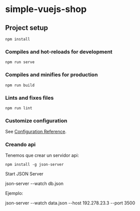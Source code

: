 # simple-vuejs-shop

## Project setup
```
npm install
```

### Compiles and hot-reloads for development
```
npm run serve
```

### Compiles and minifies for production
```
npm run build
```

### Lints and fixes files
```
npm run lint
```

### Customize configuration
See [Configuration Reference](https://cli.vuejs.org/config/).
### Creando api
Tenemos que crear un servidor api:
```
npm install -g json-server
```
Start JSON Server

json-server --watch db.json

Ejemplo:

json-server --watch data.json --host 192.278.23.3 --port 3500
